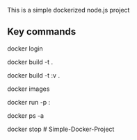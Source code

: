 This is a simple dockerized node.js project

## Key commands

docker login

docker build -t <imageName> .

docker build -t <imageName>:v<versionNumber> .

docker images

docker run -p <nodeJsProjectRunningPort>:<dockerExposedPort>

docker ps -a

docker stop <ContainerName>#   S i m p l e - D o c k e r - P r o j e c t  
 